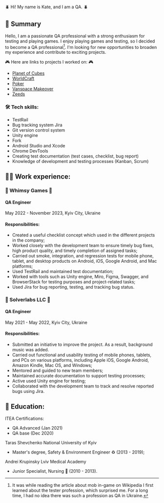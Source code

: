 :beetle:	 Hi! My name is Kate, and I am a QA. :beetle:	
## :pushpin: Summary
Hello, I am a passionate QA professional with a strong enthusiasm for testing and playing games. I enjoy playing games and testing, so I decided to become a QA professional[^1]. I'm looking for new opportunities to broaden my experience and contribute to exciting projects.

[^1]: It was while reading the article about mob in-game on Wikipedia I first learned about the tester profession, which surprised me. For a long time, I had no idea there was such a profession as QA in Ukraine.

:video_game: Here are links to projects I worked on: :video_game:	
- [Planet of Cubes](https://play.google.com/store/apps/details?id=com.slgames.plnt)
- [WorldCraft](https://play.google.com/store/apps/details?id=com.craftgames.worldcrft)
- [Poker](https://play.google.com/store/apps/details?id=com.slgames.poker)
- [Vanspace Makeover](https://play.google.com/store/apps/details?id=com.MunchieGames.VanMakeover)
- [Zeeds](https://play.google.com/store/apps/details?id=com.Zeedz_GmbH.Zeedz&pli=1)

### :hammer_and_wrench: Tech skills: 
- TestRail
- Bug tracking system Jira
- Git version control system
- Unity engine
- Fork
- Android Studio and Xcode
- Chrome DevTools
- Creating test documentation (test cases, checklist, bug report)
- Knowledge of development and testing processes (Kanban, Scrum)

## :woman_technologist:	 Work experience:
### :raccoon:	Whimsy Games :raccoon:	
#### QA Engineer 
May 2022 - November 2023, Kyiv City, Ukraine
#### Responsibilities: 
- Created a useful checklist concept which used in the different projects in the company;
- Worked closely with the development team to ensure timely bug fixes, high product quality, and timely completion of assigned tasks;
- Carried out smoke, integration, and regression tests for mobile phone, tablet, and desktop products on Android, iOS, Google Android, and Mac platforms;
- Used TestRail and maintained test documentation;
- Worked with tools such as Unity engine, Miro, Figma, Swagger, and BrowserStack for testing purposes and project-related tasks;
- Used Jira for bug reporting, testing, and tracking bug status.

### :ice_cube: Solverlabs LLC :ice_cube:	
#### QA Engineer
May 2021 - May 2022, Kyiv City, Ukraine
#### Responsibilities: 
- Submitted an initiative to improve the project. As a result, background music was added.
- Carried out functional and usability testing of mobile phones, tablets, and PCs on various platforms, including Apple iOS, Google Android, Amazon Kindle, Mac OS, and Windows;
- Mentored and guided to new team members;
- Maintained accurate documentation to support testing processes;
- Active used Unity engine for testing;
- Collaborated with the development team to track and resolve reported bugs using Jira.

## :notebook:	Education:	

ITEA Certifications: 
- QA Advanced (Jan 2021)
- QA base (Dec 2020)

Taras Shevchenko National University of Kyiv
- Master's degree, Safety & Environment Engineer :recycle: (2013 - 2019);

Andrei Krupinsky Lviv Medical Academy
- Junior Specialist, Nursing :syringe: (2010 - 2013). 
